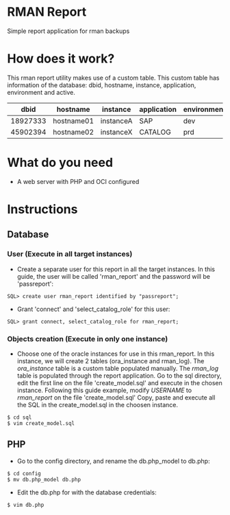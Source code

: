 # RMAN Report

Simple report application for rman backups


# How does it work?

This rman report utility makes use of a custom table. 
This custom table has information of the database: dbid, hostname, instance, application, environment and active.

dbid|hostname|instance|application|environment|active
----|--------|--------|-----------|-----------|------
18927333|hostname01|instanceA|SAP|dev|1
45902394|hostname02|instanceX|CATALOG|prd|1

# What do you need
* A web server with PHP and OCI configured

# Instructions

## Database

### User (Execute in all target instances)

* Create a separate user for this report in all the target instances. 
In this guide, the user will be called 'rman\_report' and the password will 
be 'passreport':

```
SQL> create user rman_report identified by "passreport";
```

* Grant 'connect' and 'select_catalog_role' for this user:

```
SQL> grant connect, select_catalog_role for rman_report;
```

### Objects creation (Execute in only one instance)

* Choose one of the oracle instances for use in this rman_report.
In this instance, we will create 2 tables (ora_instance and rman_log).
The *ora_instance* table is a custom table populated manually.
The *rman_log* table is populated through the report application.
Go to the sql directory, edit the first line on the file 'create_model.sql' 
and execute in the chosen instance.
Following this guide example, modify *USERNAME* to *rman_report* 
on the file 'create_model.sql'
Copy, paste and execute all the SQL in the create_model.sql in the choosen
instance.

```
$ cd sql
$ vim create_model.sql
```

## PHP

- Go to the config directory, and rename the db.php_model to db.php:

```
$ cd config
$ mv db.php_model db.php
```

- Edit the db.php for with the database credentials:

```
$ vim db.php 
```
